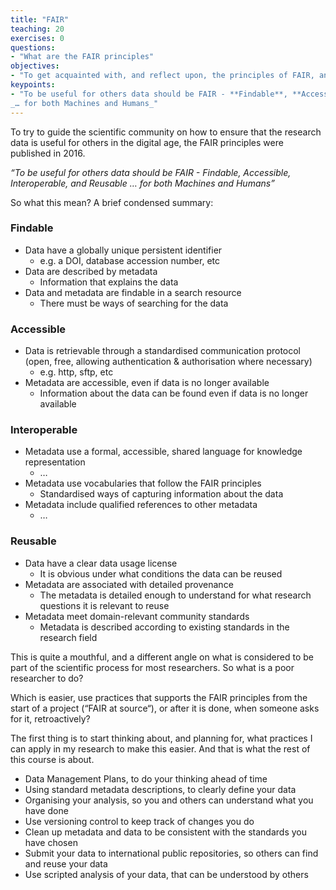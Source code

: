 ```yaml
---
title: "FAIR"
teaching: 20
exercises: 0
questions:
- "What are the FAIR principles"
objectives:
- "To get acquainted with, and reflect upon, the principles of FAIR, and how the course content support those. <TODO>"
keypoints:
- "To be useful for others data should be FAIR - **Findable**, **Accessible**, **Interoperable**, and **Reusable**
_… for both Machines and Humans_"
---
```


To try to guide the scientific community on how to ensure that the research data is useful for others in the digital age, the FAIR principles were published in 2016.

_“To be useful for others data should be FAIR - Findable, Accessible, Interoperable, and Reusable
… for both Machines and Humans”_

So what this mean? A brief condensed summary:

### Findable

- Data have a globally unique persistent identifier
  - e.g. a DOI, database accession number, etc
- Data are described by metadata
  - Information that explains the data
- Data and metadata are findable in a search resource
  - There must be ways of searching for the data

### Accessible

- Data is retrievable through a standardised communication protocol (open, free, allowing authentication & authorisation where necessary)
  - e.g. http, sftp, etc
- Metadata are accessible, even if data is no longer available
  - Information about the data can be found even if data is no longer available

### Interoperable

- Metadata use a formal, accessible, shared language for knowledge representation
  - …
- Metadata use vocabularies that follow the FAIR principles
  - Standardised ways of capturing information about the data
- Metadata include qualified references to other metadata
  - …

### Reusable

- Data have a clear data usage license
  - It is obvious under what conditions the data can be reused
- Metadata are associated with detailed provenance
  - The metadata is detailed enough to understand for what research questions it is relevant to reuse
- Metadata meet domain-relevant community standards
  - Metadata is described according to existing standards in the research field

This is quite a mouthful, and a different angle on what is considered to be part of the scientific process for most researchers. So what is a poor researcher to do?

Which is easier, use practices that supports the FAIR principles from the start of a project (“FAIR at source“), or after it is done, when someone asks for it, retroactively?

The first thing is to start thinking about, and planning for, what practices I can apply in my research to make this easier. And that is what the rest of this course is about.

- Data Management Plans, to do your thinking ahead of time
- Using standard metadata descriptions, to clearly define your data
- Organising your analysis, so you and others can understand what you have done
- Use versioning control to keep track of changes you do
- Clean up metadata and data to be consistent with the standards you have chosen
- Submit your data to international public repositories, so others can find and reuse your data
- Use scripted analysis of your data, that can be understood by others
